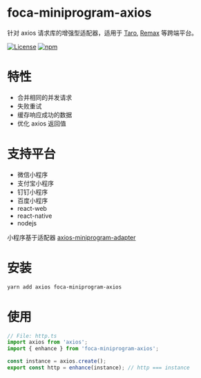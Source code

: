 # foca-miniprogram-axios

针对 axios 请求库的增强型适配器，适用于 [Taro](https://github.com/nervjs/taro), [Remax](https://github.com/remaxjs/remax) 等跨端平台。

[![License](https://img.shields.io/github/license/foca-js/foca-miniprogram-axios)](https://github.com/foca-js/foca-miniprogram-axios/blob/master/LICENSE)
[![npm](https://img.shields.io/npm/v/foca-miniprogram-axios)](https://www.npmjs.com/package/foca-miniprogram-axios)

# 特性

- 合并相同的并发请求
- 失败重试
- 缓存响应成功的数据
- 优化 axios 返回值

# 支持平台

- 微信小程序
- 支付宝小程序
- 钉钉小程序
- 百度小程序
- react-web
- react-native
- nodejs

小程序基于适配器 [axios-miniprogram-adapter](https://github.com/bigmeow/axios-miniprogram-adapter)

# 安装

```bash
yarn add axios foca-miniprogram-axios
```

# 使用

```typescript
// File: http.ts
import axios from 'axios';
import { enhance } from 'foca-miniprogram-axios';

const instance = axios.create();
export const http = enhance(instance); // http === instance
```
